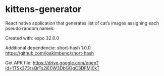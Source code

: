# kittens-generator

React native application that generates list of cat’s images assigning each pseudo random names.

Created with: expo 32.0.0

Additional dependencie:
short-hash 1.0.0 https://github.com/joakimbeng/short-hash

Get APK file:
https://drive.google.com/open?id=1TSk373rsQrTs2iE0W3DbGOgC3DFMj0kT
